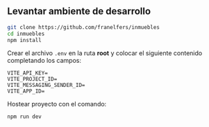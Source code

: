 ## Levantar ambiente de desarrollo

```bash
git clone https://github.com/franelfers/inmuebles
cd inmuebles
npm install
```
Crear el archivo `.env` en la ruta **root** y colocar el siguiente contenido completando los campos:
```properties
VITE_API_KEY=
VITE_PROJECT_ID=
VITE_MESSAGING_SENDER_ID=
VITE_APP_ID=
```
Hostear proyecto con el comando:
```bash
npm run dev
```